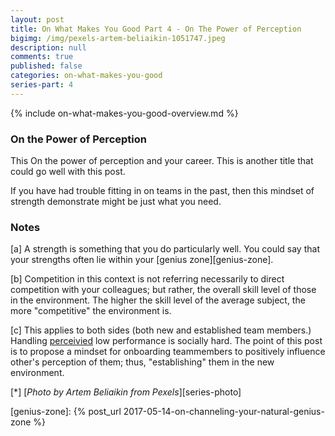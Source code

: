 ```yaml
---
layout: post
title: On What Makes You Good Part 4 - On The Power of Perception
bigimg: /img/pexels-artem-beliaikin-1051747.jpeg
description: null
comments: true
published: false
categories: on-what-makes-you-good
series-part: 4
---
```


{% include on-what-makes-you-good-overview.md %}   




### On the Power of Perception
This On the power of perception and your career. This is another title that could go well with this post.

If you have had trouble fitting in on teams in the past, then this mindset of strength demonstrate might be just what you need.


### Notes
[<a name="strengths">a</a>] A strength is something that you do particularly well.  You could say that your strengths often lie within your [genius zone][genius-zone].

[<a name="competitiveness">b</a>] Competition in this context is not referring necessarily to direct competition with your colleagues; but rather, the overall skill level of those in the environment. The higher the skill level of the average subject, the more "competitive" the environment is. 

[<a name="handling-low-performance">c</a>] This applies to both sides (both new and established team members.)  Handling [perceivied](#on-the-power-of-perception) low performance is socially hard. The point of this post is to propose a mindset for onboarding teammembers to positively influence other's perception of them; thus, "establishing" them in the new environment.

[<a name="handling-low-performance">*</a>] [*Photo by Artem Beliaikin from Pexels*][series-photo]

[genius-zone]: {% post_url 2017-05-14-on-channeling-your-natural-genius-zone %}